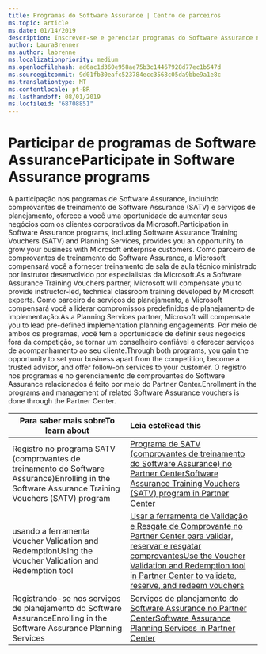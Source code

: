 ```yaml
---
title: Programas do Software Assurance | Centro de parceiros
ms.topic: article
ms.date: 01/14/2019
description: Inscrever-se e gerenciar programas do Software Assurance no Partner Center
author: LauraBrenner
ms.author: labrenne
ms.localizationpriority: medium
ms.openlocfilehash: ad6ac1d360e958ae75b3c14467928d77ec1b547d
ms.sourcegitcommit: 9d01fb30eafc523784ecc3568c05da9bbe9a1e8c
ms.translationtype: MT
ms.contentlocale: pt-BR
ms.lasthandoff: 08/01/2019
ms.locfileid: "68708851"
---
```

# <a name="participate-in-software-assurance-programs"></a><span data-ttu-id="2be41-103">Participar de programas de Software Assurance</span><span class="sxs-lookup"><span data-stu-id="2be41-103">Participate in Software Assurance programs</span></span>

<span data-ttu-id="2be41-104">A participação nos programas de Software Assurance, incluindo comprovantes de treinamento de Software Assurance (SATV) e serviços de planejamento, oferece a você uma oportunidade de aumentar seus negócios com os clientes corporativos da Microsoft.</span><span class="sxs-lookup"><span data-stu-id="2be41-104">Participation in Software Assurance programs, including Software Assurance Training Vouchers (SATV) and Planning Services, provides you an opportunity to grow your business with Microsoft enterprise customers.</span></span> <span data-ttu-id="2be41-105">Como parceiro de comprovantes de treinamento do Software Assurance, a Microsoft compensará você a fornecer treinamento de sala de aula técnico ministrado por instrutor desenvolvido por especialistas da Microsoft.</span><span class="sxs-lookup"><span data-stu-id="2be41-105">As a Software Assurance Training Vouchers partner, Microsoft will compensate you to provide instructor-led, technical classroom training developed by Microsoft experts.</span></span> <span data-ttu-id="2be41-106">Como parceiro de serviços de planejamento, a Microsoft compensará você a liderar compromissos predefinidos de planejamento de implementação.</span><span class="sxs-lookup"><span data-stu-id="2be41-106">As a Planning Services partner, Microsoft will compensate you to lead pre-defined implementation planning engagements.</span></span> <span data-ttu-id="2be41-107">Por meio de ambos os programas, você tem a oportunidade de definir seus negócios fora da competição, se tornar um conselheiro confiável e oferecer serviços de acompanhamento ao seu cliente.</span><span class="sxs-lookup"><span data-stu-id="2be41-107">Through both programs, you gain the opportunity to set your business apart from the competition, become a trusted advisor, and offer follow-on services to your customer.</span></span> <span data-ttu-id="2be41-108">O registro nos programas e no gerenciamento de comprovantes do Software Assurance relacionados é feito por meio do Partner Center.</span><span class="sxs-lookup"><span data-stu-id="2be41-108">Enrollment in the programs and management of related Software Assurance vouchers is done through the Partner Center.</span></span>

|<span data-ttu-id="2be41-109">**Para saber mais sobre**</span><span class="sxs-lookup"><span data-stu-id="2be41-109">**To learn about**</span></span>   |<span data-ttu-id="2be41-110">**Leia este**</span><span class="sxs-lookup"><span data-stu-id="2be41-110">**Read this**</span></span>   |
|--------------------------|:------------------|
|<span data-ttu-id="2be41-111">Registro no programa SATV (comprovantes de treinamento do Software Assurance)</span><span class="sxs-lookup"><span data-stu-id="2be41-111">Enrolling in the Software Assurance Training Vouchers (SATV) program</span></span>|[<span data-ttu-id="2be41-112">Programa de SATV (comprovantes de treinamento do Software Assurance) no Partner Center</span><span class="sxs-lookup"><span data-stu-id="2be41-112">Software Assurance Training Vouchers (SATV) program in Partner Center</span></span>](software-assurance-satv.md)|
|<span data-ttu-id="2be41-113">usando a ferramenta Voucher Validation and Redemption</span><span class="sxs-lookup"><span data-stu-id="2be41-113">Using the Voucher Validation and Redemption tool</span></span>|[<span data-ttu-id="2be41-114">Usar a ferramenta de Validação e Resgate de Comprovante no Partner Center para validar, reservar e resgatar comprovantes</span><span class="sxs-lookup"><span data-stu-id="2be41-114">Use the Voucher Validation and Redemption tool in Partner Center to validate, reserve, and redeem vouchers</span></span>](voucher-validation-tool.md)|
|<span data-ttu-id="2be41-115">Registrando-se nos serviços de planejamento do Software Assurance</span><span class="sxs-lookup"><span data-stu-id="2be41-115">Enrolling in the Software Assurance Planning Services</span></span>|[<span data-ttu-id="2be41-116">Serviços de planejamento do Software Assurance no Partner Center</span><span class="sxs-lookup"><span data-stu-id="2be41-116">Software Assurance Planning Services in Partner Center</span></span>](software-assurance-dps.md) 


